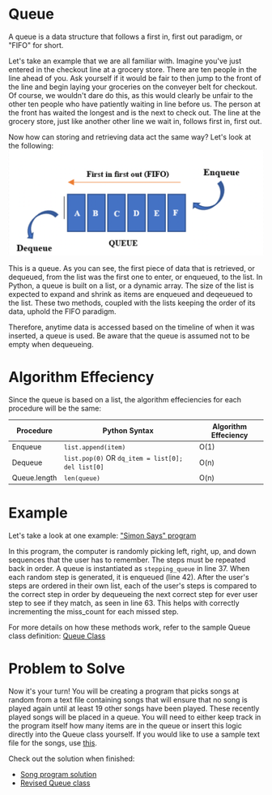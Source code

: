 # Queue

A queue is a data structure that follows a 
first in, first out paradigm, or "FIFO" for short.

Let's take an example that we are all familiar with. 
Imagine you've just entered in the checkout line at a 
grocery store. There are ten people in the line ahead of you.
Ask yourself if it would be fair to then jump to the front of
the line and begin laying your groceries on the conveyer belt 
for checkout. Of course, we wouldn't dare do this, as this would 
clearly be unfair to the other ten people who have patiently 
waiting in line before us. The person at the front has waited 
the longest and is the next to check out. The line at the grocery 
store, just like another other line we wait in, follows first in, 
first out. 

Now how can storing and retrieving data act the same way? 
Let's look at the following:
![A queue has two functionalities: an enqueue and a dequeue.](Picture_Files/Queue.png)

This is a queue. As you can see, the first piece of data that is 
retrieved, or dequeued, from the list was the first one to enter, 
or enqueued, to the list. In Python, a queue is built on a list, 
or a dynamic array. The size of the list is expected to expand 
and shrink as items are enqueued and deqeueued to the list. 
These two methods, coupled with the lists keeping the order of 
its data, uphold the FIFO paradigm. 

Therefore, anytime data is accessed based on the timeline of 
when it was inserted, a queue is used. Be aware that the queue 
is assumed not to be empty when dequeueing.

# Algorithm Effeciency
Since the queue is based on a list, the algorithm effeciencies 
for each procedure will be the same:

| Procedure | Python Syntax | Algorithm Effeciency |
| --------- | ------------- | -------------------- |
| Enqueue | `list.append(item)` | O(1) |
| Dequeue | `list.pop(0)` OR `dq_item = list[0]; del list[0]` | O(n) |
| Queue.length | `len(queue)` | O(n) |


# Example

Let's take a look at one example: ["Simon Says" program](Python_Files/Queue/simon_says.py)

In this program, the computer is randomly picking left, right, 
up, and down sequences that the user has to remember. The steps 
must be repeated back in order. A queue is instantiated as 
`stepping_queue` in line 37. When each random step is generated, 
it is enqueued (line 42). After the user's steps are ordered in 
their own list, each of the user's steps is compared to the correct 
step in order by dequeueing the next correct step for ever user step 
to see if they match, as seen in line 63. This helps with correctly 
incrementing the miss_count for each missed step. 

For more details on how these methods work, refer to the sample Queue 
class definition: [Queue Class](Python_Files/Queue/queue_class.py)

# Problem to Solve

Now it's your turn! You will be creating a program that picks songs at 
random from a text file containing songs that will ensure that no song 
is played again until at least 19 other songs have been played. These 
recently played songs will be placed in a queue. You will need to either 
keep track in the program itself how many items are in the queue or insert 
this logic directly into the Queue class yourself. If you would like to use 
a sample text file for the songs, use [this](Other_Files/queue_example_songs.txt).

Check out the solution when finished:

- [Song program solution](Python_Files/Queue/random_shuffle.py)
- [Revised Queue class](Python_Files/Queue/queue_class_solution.py)